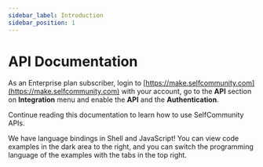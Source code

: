 ```yaml
---
sidebar_label: Introduction
sidebar_position: 1
---
```

# API Documentation

As an Enterprise plan subscriber, login to [https://make.selfcommunity.com](https://make.selfcommunity.com) with your account, go to the **API** section on **Integration** menu and enable the **API** and the **Authentication**.

Continue reading this documentation to learn how to use SelfCommunity APIs.

We have language bindings in Shell and JavaScript! You can view code examples in the dark area to the right, and you can switch the programming language of the examples with the tabs in the top right.
